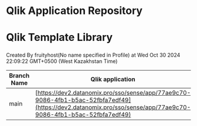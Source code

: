 # Qlik Application Repository 
# Qlik Template Library
### 
Created By fruityhost(No name specified in Profile) at Wed Oct 30 2024 22:09:22 GMT+0500 (West Kazakhstan Time)

Branch Name|Qlik application
---|---
main|[https://dev2.datanomix.pro/sso/sense/app/77ae9c70-9086-4fb1-b5ac-52fbfa7edf49](https://dev2.datanomix.pro/sso/sense/app/77ae9c70-9086-4fb1-b5ac-52fbfa7edf49)